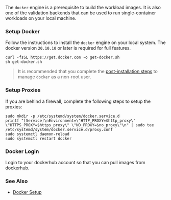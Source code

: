 
The `docker` engine is a prerequisite to build the workload images. It is also one of the validation backends that can be used to run single-container workloads on your local machine.  

### Setup Docker

Follow the instructions to install the `docker` engine on your local system. The docker version `20.10.10` or later is required for full features.  

```
curl -fsSL https://get.docker.com -o get-docker.sh
sh get-docker.sh
```

> It is recommended that you complete the [post-installation steps](https://docs.docker.com/engine/install/linux-postinstall/#manage-docker-as-a-non-root-user) to manage `docker` as a non-root user.   

### Setup Proxies

If you are behind a firewall, complete the following steps to setup the proxies:  

```
sudo mkdir -p /etc/systemd/system/docker.service.d
printf "[Service]\nEnvironment=\"HTTP_PROXY=$http_proxy\" \"HTTPS_PROXY=$https_proxy\" \"NO_PROXY=$no_proxy\"\n" | sudo tee /etc/systemd/system/docker.service.d/proxy.conf
sudo systemctl daemon-reload
sudo systemctl restart docker
```

### Docker Login

Login to your dockerhub account so that you can pull images from dockerhub. 

### See Also

- [Docker Setup](https://docs.docker.com/engine/install/#server)  

